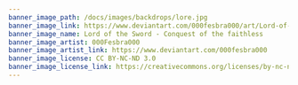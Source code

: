 ```yaml
---
banner_image_path: /docs/images/backdrops/lore.jpg
banner_image_link: https://www.deviantart.com/000fesbra000/art/Lord-of-the-Sword-Conquest-of-the-faithless-697268211
banner_image_name: Lord of the Sword - Conquest of the faithless
banner_image_artist: 000Fesbra000
banner_image_artist_link: https://www.deviantart.com/000fesbra000
banner_image_license: CC BY-NC-ND 3.0
banner_image_license_link: https://creativecommons.org/licenses/by-nc-nd/3.0/
---
```


